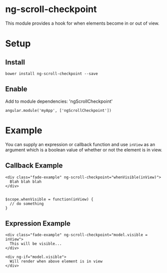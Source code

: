 ng-scroll-checkpoint
====================

This module provides a hook for when elements become in or out of view.

# Setup

## Install

    bower install ng-scroll-checkpoint --save

## Enable

Add to module dependencies: 'ngScrollCheckpoint'

```
angular.module('myApp', ['ngScrollCheckpoint'])
```

# Example

You can supply an expression or callback function and use `inView` as an argument which is a boolean value of whether or not the element is in view.

## Callback Example
```
<div class="fade-example" ng-scroll-checkpoint="whenVisible(inView)">
  Blah blah blah
</div>


$scope.whenVisible = function(inView) {
  // do something
}

```

## Expression Example
```
<div class="fade-example" ng-scroll-checkpoint="model.visible = inView">
  This will be visible...
</div>

<div ng-if="model.visible">
  Will render when above element is in view
</div>
```
